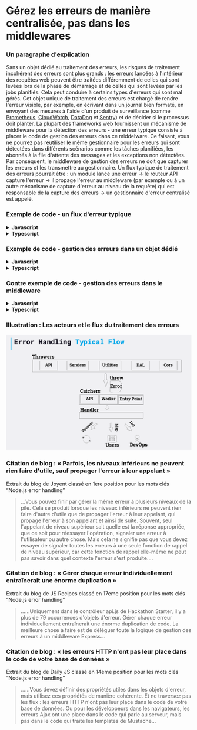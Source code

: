 # Gérez les erreurs de manière centralisée, pas dans les middlewares

### Un paragraphe d'explication

Sans un objet dédié au traitement des erreurs, les risques de traitement incohérent des erreurs sont plus grands : les erreurs lancées à l'intérieur des requêtes web peuvent être traitées différemment de celles qui sont levées lors de la phase de démarrage et de celles qui sont levées par les jobs planifiés. Cela peut conduire à certains types d'erreurs qui sont mal gérés. Cet objet unique de traitement des erreurs est chargé de rendre l'erreur visible, par exemple, en écrivant dans un journal bien formaté, en envoyant des mesures à l'aide d'un produit de surveillance (comme [Prometheus](https://prometheus.io/), [CloudWatch](https://aws.amazon.com/cloudwatch/), [DataDog](https://www.datadoghq.com/) et [Sentry](https://sentry.io/)) et de décider si le processus doit planter. La plupart des frameworks web fournissent un mécanisme de middleware pour la détection des erreurs - une erreur typique consiste à placer le code de gestion des erreurs dans ce middelware. Ce faisant, vous ne pourrez pas réutiliser le même gestionnaire pour les erreurs qui sont détectées dans différents scénarios comme les tâches planifiées, les abonnés à la file d'attente des messages et les exceptions non détectées. Par conséquent, le middleware de gestion des erreurs ne doit que capturer les erreurs et les transmettre au gestionnaire. Un flux typique de traitement des erreurs pourrait être : un module lance une erreur -> le routeur API capture l'erreur -> il propage l'erreur au middleware (par exemple ou à un autre mécanisme de capture d'erreur au niveau de la requête) qui est responsable de la capture des erreurs -> un gestionnaire d'erreur centralisé est appelé.

### Exemple de code - un flux d'erreur typique

<details>
<summary><strong>Javascript</strong></summary>

```javascript
// Strate de la DAL, nous ne gérons pas les erreurs ici
DB.addDocument(newCustomer, (error, result) => {
  if (error)
    throw new Error('Une bonne explication de l\'erreur à cet endroit', autres parametres utiles)
});

// Code de l'API route, nous interceptons les erreurs synchrone et asynchrone et les transmettons au middleware
try {
  customerService.addNew(req.body).then((result) => {
    res.status(200).json(result);
  }).catch((error) => {
    next(error)
  });
}
catch (error) {
  next(error);
}

// Gestion des erreurs du middleware, nous déléguons la gestion au gestionnaire d'erreurs centralisé
app.use(async (err, req, res, next) => {
  await errorHandler.handleError(err, res);//Le gestionnaire d'erreur enverra une réponse
});

process.on("uncaughtException", error => {
  errorHandler.handleError(error);
    });

    process.on("unhandledRejection", (reason) => {
        errorHandler.handleError(reason);
    });
```
</details>

<details>
<summary><strong>Typescript</strong></summary>

```typescript
// Strate de la DAL, nous ne gérons pas les erreurs ici
DB.addDocument(newCustomer, (error: Error, result: Result) => {
  if (error)
    throw new Error('Une bonne explication de l\'erreur à cet endroit', autres parametres utiles)
});

// Code de l'API route, nous interceptons les erreurs synchrone et asynchrone et les transmettons au middleware
try {
  customerService.addNew(req.body).then((result: Result) => {
    res.status(200).json(result);
  }).catch((error: Error) => {
    next(error)
  });
}
catch (error) {
  next(error);
}

// Gestion des erreurs du middleware, nous déléguons la gestion au gestionnaire d'erreurs centralisé
app.use(async (err: Error, req: Request, res: Response, next: NextFunction) => {
  await errorHandler.handleError(err, res);
});

process.on("uncaughtException", (error:Error) => {
  errorHandler.handleError(error);
    });

    process.on("unhandledRejection", (reason) => {
        errorHandler.handleError(reason);
    });
```
</details>


### Exemple de code - gestion des erreurs dans un objet dédié

<details>
<summary><strong>Javascript</strong></summary>

```javascript
module.exports.handler = new errorHandler();

function errorHandler() {
  this.handleError = async (error, responseStream) => {
    await logger.logError(error);
    await fireMonitoringMetric(error);
    await crashIfUntrustedErrorOrSendResponse(error, responseStream);
  };
}
```
</details>

<details>
<summary><strong>Typescript</strong></summary>

```typescript
class ErrorHandler {
  public async handleError(err: Error, responseStream: Response): Promise<void> {
    await logger.logError(error);
    await fireMonitoringMetric(error);
    await crashIfUntrustedErrorOrSendResponse(error, responseStream);      
    };
}

export const handler = new ErrorHandler();
```
</details>


### Contre exemple de code - gestion des erreurs dans le middleware

<details>
<summary><strong>Javascript</strong></summary>

```javascript
// middleware traitant l'erreur directement, qui va gérer les tâches Cron et tester les erreurs ?
app.use((err, req, res, next) => {
  logger.logError(err);
  if (err.severity == errors.high) {
    mailer.sendMail(configuration.adminMail, 'Une erreur critique s\'est produite', err);
  }
  if (!err.isOperational) {
    next(err);
  }
});
```
</details>


<details>
<summary><strong>Typescript</strong></summary>

```typescript
// middleware traitant l'erreur directement, qui va gérer les tâches Cron et tester les erreurs ?
app.use((err: Error, req: Request, res: Response, next: NextFunction) => {
  logger.logError(err);
  if (err.severity == errors.high) {
    mailer.sendMail(configuration.adminMail, 'Une erreur critique s\'est produite', err);
  }
  if (!err.isOperational) {
    next(err);
  }
});
```
</details>

### Illustration : Les acteurs et le flux du traitement des erreurs
![alt text](https://github.com/goldbergyoni/nodebestpractices/blob/master/assets/images/error-handling-flow.png "Flux de traitement des erreurs")


### Citation de blog : « Parfois, les niveaux inférieurs ne peuvent rien faire d'utile, sauf propager l'erreur à leur appelant »

Extrait du blog de Joyent classé en 1ere position pour les mots clés “Node.js error handling”

> …Vous pouvez finir par gérer la même erreur à plusieurs niveaux de la pile. Cela se produit lorsque les niveaux inférieurs ne peuvent rien faire d'autre d'utile que de propager l'erreur à leur appelant, qui propage l'erreur à son appelant et ainsi de suite. Souvent, seul l'appelant de niveau supérieur sait quelle est la réponse appropriée, que ce soit pour réessayer l'opération, signaler une erreur à l'utilisateur ou autre chose. Mais cela ne signifie pas que vous devez essayer de signaler toutes les erreurs à une seule fonction de rappel de niveau supérieur, car cette fonction de rappel elle-même ne peut pas savoir dans quel contexte l'erreur s'est produite.…

### Citation de blog : « Gérer chaque erreur individuellement entraînerait une énorme duplication »

Extrait du blog de JS Recipes classé en 17eme position pour les mots clés “Node.js error handling”

> ……Uniquement dans le contrôleur api.js de Hackathon Starter, il y a plus de 79 occurrences d'objets d'erreur. Gérer chaque erreur individuellement entraînerait une énorme duplication de code. La meilleure chose à faire est de déléguer toute la logique de gestion des erreurs à un middleware Express…

### Citation de blog : « les erreurs HTTP n'ont pas leur place dans le code de votre base de données »

Extrait du blog de Daily JS classé en 14eme position pour les mots clés “Node.js error handling”

> ……Vous devez définir des propriétés utiles dans les objets d'erreur, mais utilisez ces propriétés de manière cohérente. Et ne traversez pas les flux : les erreurs HTTP n'ont pas leur place dans le code de votre base de données. Ou pour les développeurs dans les navigateurs, les erreurs Ajax ont une place dans le code qui parle au serveur, mais pas dans le code qui traite les templates de Mustache…
